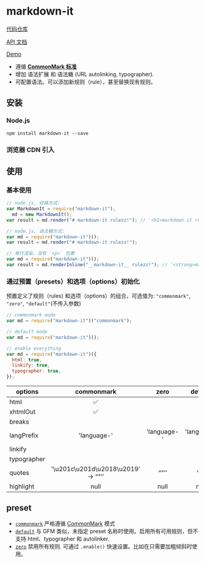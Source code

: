 # markdown-it

[代码仓库](https://github.com/markdown-it/markdown-it)

[API 文档](https://markdown-it.github.io/markdown-it/)

[Demo](https://markdown-it.github.io)

- 遵循 **[CommonMark 标准](http://spec.commonmark.org/)**
- 增加 语法扩展 和 语法糖 (URL autolinking, typographer).
- 可配置语法。可以添加新规则（rule），甚至替换现有规则。

## 安装

### Node.js

```
npm install markdown-it --save
```

### 浏览器 CDN 引入

## 使用

### 基本使用

```js
// node.js, 经典方式:
var MarkdownIt = require("markdown-it"),
  md = new MarkdownIt();
var result = md.render("# markdown-it rulezz!"); // '<h1>markdown-it rulezz!</h1>\n'

// node.js, 语法糖方式:
var md = require("markdown-it")();
var result = md.render("# markdown-it rulezz!");

// 单行渲染，没有 `<p>` 包裹
var md = require("markdown-it")();
var result = md.renderInline("__markdown-it__ rulezz!"); // '<strong>markdown-it</strong> rulezz!'
```

### 通过预置（presets）和选项（options）初始化

预置定义了规则（rules) 和选项（options）的组合，可选值为: `"commonmark"`, `"zero"`, `"default"`(不传入参数)

```js
// commonmark mode
var md = require("markdown-it")("commonmark");

// default mode
var md = require("markdown-it")();

// enable everything
var md = require("markdown-it")({
  html: true,
  linkify: true,
  typographer: true,
});
```

| options     |             commonmark             |    zero     |   default   |
| ----------- | :--------------------------------: | :---------: | :---------: |
| html        |                 ✅                 |             |             |
| xhtmlOut    |                 ✅                 |             |             |
| breaks      |                                    |             |             |
| langPrefix  |            'language-'             | 'language-' | 'language-' |
| linkify     |                                    |             |             |
| typographer |                                    |             |             |
| quotes      | '\u201c\u201d\u2018\u2019' -> “”‘’ |    “”‘’     |    “”‘’     |
| highlight   |                null                |    null     |    null     |

## preset

- [`commonmark`](https://github.com/markdown-it/markdown-it/blob/master/lib/presets/commonmark.js) 严格遵循 [CommonMark](https://commonmark.org/) 模式
- [`default`](https://github.com/markdown-it/markdown-it/blob/master/lib/presets/default.js) 与 GFM 类似，未指定 preset 名称时使用。启用所有可用规则，但不支持 html、typographer 和 autolinker.
- [`zero`](https://github.com/markdown-it/markdown-it/blob/master/lib/presets/zero.js) 禁用所有规则. 可通过 `.enable()` 快速设置。比如在只需要加粗倾斜时使用。
